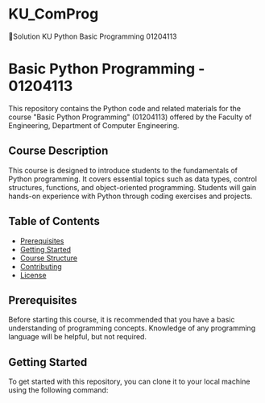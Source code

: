 # KU_ComProg
📗Solution KU Python Basic Programming 01204113 
# Basic Python Programming - 01204113

This repository contains the Python code and related materials for the course "Basic Python Programming" (01204113) offered by the Faculty of Engineering, Department of Computer Engineering.

## Course Description

This course is designed to introduce students to the fundamentals of Python programming. It covers essential topics such as data types, control structures, functions, and object-oriented programming. Students will gain hands-on experience with Python through coding exercises and projects.

## Table of Contents

- [Prerequisites](#prerequisites)
- [Getting Started](#getting-started)
- [Course Structure](#course-structure)
- [Contributing](#contributing)
- [License](#license)

## Prerequisites

Before starting this course, it is recommended that you have a basic understanding of programming concepts. Knowledge of any programming language will be helpful, but not required.

## Getting Started

To get started with this repository, you can clone it to your local machine using the following command:
